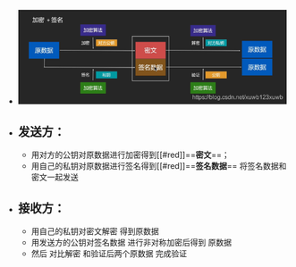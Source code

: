 - ![签名和加密.png](../assets/签名和加密_1693022622885_0.png)
- ## 发送方：
	- 用对方的公钥对原数据进行加密得到[[#red]]==**密文**==；
	- 用自己的私钥对原数据进行签名得到[[#red]]==**签名数据**==      将签名数据和 密文一起发送
- ## 接收方：
	- 用自己的私钥对密文解密 得到原数据
	- 用发送方的公钥对签名数据 进行非对称加密后得到 原数据
	- 然后 对比解密 和验证后两个原数据  完成验证